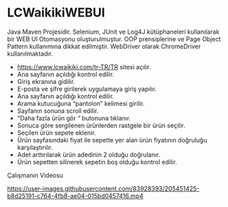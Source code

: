 # LCWaikikiWEBUI

Java Maven Projesidir. Selenium, JUnit ve Log4J kütüphaneleri kullanılarak bir WEB UI Otomasyonu oluşturulmuştur. OOP prensiplerine ve Page Object Pattern kullanımına dikkat edilmiştir. WebDriver olarak ChromeDriver kullanılmaktadır.

- https://www.lcwaikiki.com/tr-TR/TR sitesi açılır.
- Ana sayfanın açıldığı kontrol edilir.
- Giriş ekranına gidilir.
- E-posta ve şifre girilerek uygulamaya giriş yapılır.
- Ana sayfanın açıldığı kontrol edilir.
- Arama kutucuğuna “pantolon” kelimesi girilir.
- Sayfanın sonuna scroll edilir.
- “Daha fazla ürün gör “ butonuna tıklanır.
- Sonuca göre sergilenen ürünlerden rastgele bir ürün seçilir.
- Seçilen ürün sepete eklenir.
- Ürün sayfasındaki fiyat ile sepette yer alan ürün fiyatının doğruluğu karşılaştırılır.
- Adet arttırılarak ürün adedinin 2 olduğu doğrulanır.
- Ürün sepetten silinerek sepetin boş olduğu kontrol edilir.

 Çalışmanın Videosu 
 
https://user-images.githubusercontent.com/83928393/205451425-b8d25191-c764-4fb8-ae04-015bd0457416.mp4

